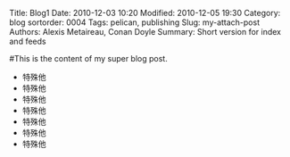 Title: Blog1 
Date: 2010-12-03 10:20
Modified: 2010-12-05 19:30
Category: blog
sortorder: 0004
Tags: pelican, publishing
Slug: my-attach-post
Authors: Alexis Metaireau, Conan Doyle
Summary: Short version for index and feeds

#This is the content of my super blog post.

* 特殊他
* 特殊他
* 特殊他
* 特殊他
* 特殊他
* 特殊他
* 特殊他
